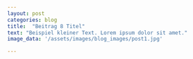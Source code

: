 ```yaml
---
layout: post
categories: blog
title:  "Beitrag 8 Titel"
text: "Beispiel kleiner Text. Lorem ipsum dolor sit amet."
image_data: '/assets/images/blog_images/post1.jpg'

---
```

